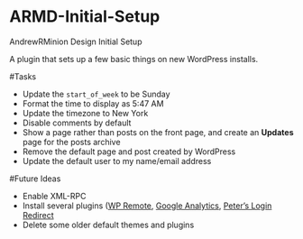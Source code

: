 ARMD-Initial-Setup
==================

AndrewRMinion Design Initial Setup

A plugin that sets up a few basic things on new WordPress installs.

#Tasks
- Update the `start_of_week` to be Sunday
- Format the time to display as 5:47 AM
- Update the timezone to New York
- Disable comments by default
- Show a page rather than posts on the front page, and create an **Updates** page for the posts archive
- Remove the default page and post created by WordPress
- Update the default user to my name/email address

#Future Ideas
- Enable XML-RPC
- Install several plugins ([WP Remote](http://wordpress.org/plugins/wpremote/), [Google Analytics](http://wordpress.org/plugins/google-analytics-for-wordpress/), [Peter’s Login Redirect](wordpress.org/extend/plugins/peters-login-redirect/)
- Delete some older default themes and plugins
